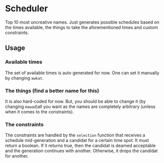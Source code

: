 # Scheduler
Top 10 most uncreative names.
Just generates possible schedules based on the times available,
the things to take the aforementioned times
and custom constraints.
## Usage
### Available times
The set of available times is auto generated for now.
One can set it manually by changing `awkat`.
### The things (find a better name for this)
It is also hard-coded for now. But, you should be able to change it
(by changing `mawad`)all you want as the names are completely arbitrary (unless when it
comes to the constraints).
### The constraints
The constraints are handled by the `selection` function that receives
a schedule mid-generation and a candidat for a certain time spot.
It must return a boolean. If it returns true, then the candidat is
deamed acceptable and the generation continues with another.
Otherwise, it drops the candidat for another.
